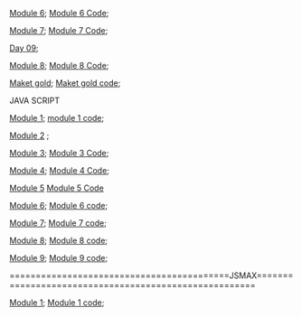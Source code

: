 [Module 6](https://umberban.github.io/boot_camp/html-css/module_6/);
[Module 6 Code](https://github.com/Umberban/boot_camp/tree/master/html-css/module_6);

[Module 7](https://umberban.github.io/boot_camp/html-css/module_7/);
[Module 7 Code](https://github.com/Umberban/boot_camp/tree/master/html-css/module_7);

[Day 09](https://umberban.github.io/boot_camp/Day/day09/);

[Module 8](https://umberban.github.io/boot_camp/html-css/module_8/);
[Module 8 Code](https://github.com/Umberban/boot_camp/tree/master/html-css/module_8);

[Maket gold](https://umberban.github.io/boot_camp/Day/day11/maket);
[Maket gold code](https://github.com/Umberban/boot_camp/tree/master/Day/day11/maket);

JAVA SCRIPT

[Module 1](https://umberban.github.io/boot_camp/JavaScript/module_1/module_1);
[module 1 code](https://github.com/Umberban/boot_camp/tree/master/JavaScript/module_1/module_1);

[Module 2](https://umberban.github.io/boot_camp/JavaScript/module_2/module_2) ;


[Module 3](https://umberban.github.io/boot_camp/JavaScript/module_3/module_3);
[Module 3 Code](https://github.com/Umberban/boot_camp/tree/master/JavaScript/module_3/module_3);


[Module 4](https://umberban.github.io/boot_camp/JavaScript/module_4);
[Module 4 Code](https://github.com/Umberban/boot_camp/tree/master/JavaScript/module_4);



[Module 5](https://umberban.github.io/boot_camp/JavaScript/module_5)
[Module 5 Code](https://github.com/Umberban/boot_camp/tree/master/JavaScript/module_5)



[Module 6](https://umberban.github.io/boot_camp/JavaScript/module_6);
[Module 6 code](https://github.com/Umberban/boot_camp/tree/master/JavaScript/module_6);




[Module 7](https://umberban.github.io/boot_camp/JavaScript/module_7);
[Module 7 code](https://github.com/Umberban/boot_camp/tree/master/JavaScript/module_7);


[Module 8](https://umberban.github.io/boot_camp/JavaScript/module_8);
[Module 8 code](https://github.com/Umberban/boot_camp/tree/master/JavaScript/module_8);

[Module 9](https://umberban.github.io/boot_camp/JavaScript/module_9);
[Module 9 code](https://github.com/Umberban/boot_camp/tree/master/JavaScript/module_9);

==========================================JSMAX======================================================

[Module 1](https://umberban.github.io/boot_camp/JSMAX/module1);
[Module 1 code](https://github.com/Umberban/boot_camp/tree/master/JSMAX/module1);

